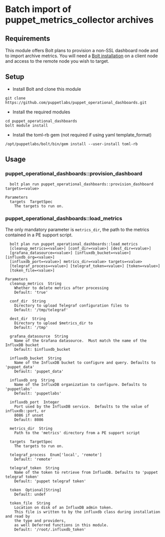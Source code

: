 # Batch import of puppet_metrics_collector archives

## Requirements

This module offers Bolt plans to provision a non-SSL dashboard node and to import archive metrics.  You will need a [Bolt installation](https://puppet.com/docs/bolt/latest/bolt_installing.html) on a client node and access to the remote node you wish to target.

## Setup

* Install Bolt and clone this module
```
git clone https://github.com/puppetlabs/puppet_operational_dashboards.git
```
* Install the required modules
```
cd puppet_operational_dashboards
bolt module install
```
* Install the toml-rb gem (not required if using yaml template_format)
```
/opt/puppetlabs/bolt/bin/gem install --user-install toml-rb
```

## Usage

### puppet_operational_dashboards::provision_dashboard
```
  bolt plan run puppet_operational_dashboards::provision_dashboard targets=<value>

Parameters
  targets  TargetSpec
    The targets to run on.
```

### puppet_operational_dashboards::load_metrics

The only mandatory parameter is `metrics_dir`, the path to the metrics contained in a PE support script.
```
  bolt plan run puppet_operational_dashboards::load_metrics
  [cleanup_metrics=<value>] [conf_dir=<value>] [dest_dir=<value>]
  [grafana_datasource=<value>] [influxdb_bucket=<value>] [influxdb_org=<value>]
  [influxdb_port=<value>] metrics_dir=<value> targets=<value>
  [telegraf_process=<value>] [telegraf_token=<value>] [token=<value>]
  [token_file=<value>]

Parameters
  cleanup_metrics  String
    Whether to delete metrics after processing
    Default: 'true'

  conf_dir  String
    Directory to upload Telegraf configuration files to
    Default: '/tmp/telegraf'

  dest_dir  String
    Directory to upload $metrics_dir to
    Default: '/tmp'

  grafana_datasource  String
    Name of the Grafana datasource.  Must match the name of the InfluxDB bucket
    Default: $influxdb_bucket

  influxdb_bucket  String
    Name of the InfluxDB bucket to configure and query. Defaults to 'puppet_data'
    Default: 'puppet_data'

  influxdb_org  String
    Name of the InfluxDB organization to configure. Defaults to 'puppetlabs'
    Default: 'puppetlabs'

  influxdb_port  Integer
    Port used by the InfluxDB service.  Defaults to the value of influxdb::port, or
    8086 if unset
    Default: 8086

  metrics_dir  String
    Path to the 'metrics' directory from a PE support script

  targets  TargetSpec
    The targets to run on.

  telegraf_process  Enum['local', 'remote']
    Default: 'remote'

  telegraf_token  String
    Name of the token to retrieve from InfluxDB. Defaults to 'puppet telegraf token'
    Default: 'puppet telegraf token'

  token  Optional[String]
    Default: undef

  token_file  String
    Location on disk of an InfluxDB admin token.
    This file is written to by the influxdb class during installation and read by
    the type and providers,
    as well Deferred functions in this module.
    Default: '/root/.influxdb_token'
```
